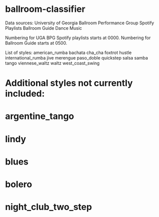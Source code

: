 # ballroom-classifier
Data sources:
    University of Georgia Ballroom Performance Group Spotify Playlists
    Ballroom Guide Dance Music

Numbering for UGA BPG Spotify playlists starts at 0000.
Numbering for Ballroom Guide starts at 0500.

List of styles:
american_rumba
bachata
cha_cha
foxtrot
hustle
international_rumba
jive
merengue
paso_doble
quickstep
salsa
samba
tango
viennese_waltz
waltz
west_coast_swing

# Additional styles not currently included:
# argentine_tango
# lindy
# blues
# bolero
# night_club_two_step
